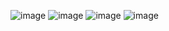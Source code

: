 ![image](https://github.com/user-attachments/assets/2d431db1-e0ae-47de-af2b-4bc20a590232)
![image](https://github.com/user-attachments/assets/aa52f496-ceae-4e47-86fb-d085ee260686)
![image](https://github.com/user-attachments/assets/d98b50ca-3a94-4ffb-aec5-34208a9eafd7)
![image](https://github.com/user-attachments/assets/271b3cf7-e2c2-4a7d-a032-7df1fc44dcad)



